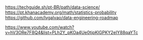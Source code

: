 https://techguide.sh/pt-BR/path/data-science/
https://pt.khanacademy.org/math/statistics-probability
https://github.com/lvgalvao/data-engineering-roadmap

https://www.youtube.com/watch?v=hV3ORe7F8Q4&list=PLh2Y_pKOa4Ue0tjpKlGPKY2eIY88qaYTc